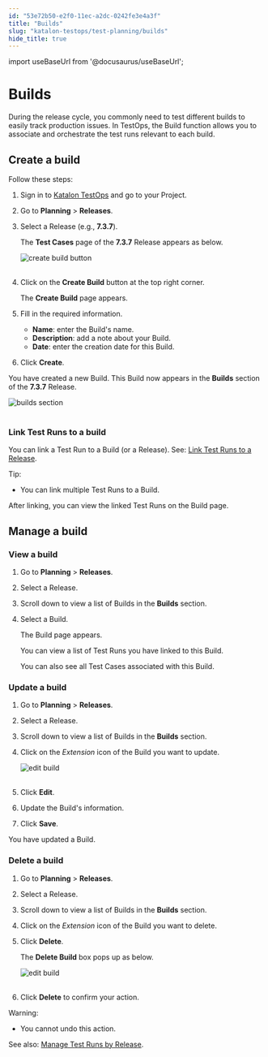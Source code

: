```yaml
---
id: "53e72b50-e2f0-11ec-a2dc-0242fe3e4a3f"
title: "Builds"
slug: "katalon-testops/test-planning/builds"
hide_title: true
---
```

import useBaseUrl from '@docusaurus/useBaseUrl';

    

# <a id="id" class="anchor_top_offset"/><a id="ariaid-title1" class="anchor_top_offset"/>Builds

    
      
<p xmlns="http://www.w3.org/1999/xhtml" className="p">During the release cycle, you commonly need to test different   builds to easily track production issues. In TestOps, the Build   function allows you to associate and orchestrate the test runs   relevant to each build.</p> 
    
  
    

## <a id="id_1" class="anchor_top_offset"/>Create a build

    
      
<p xmlns="http://www.w3.org/1999/xhtml" className="p">Follow these steps:</p> 
      
<ol xmlns="http://www.w3.org/1999/xhtml" className="ol">   <li className="li">     <p className="p">Sign in to <a className="xref j-external-link" href="https://testops.katalon.io/login" target="_blank">Katalon         TestOps</a> and go to your Project.</p>   </li>   <li className="li">     <p className="p">Go to <strong className="ph b">Planning</strong> &gt;       <strong className="ph b">Releases</strong>.</p>   </li>   <li className="li">     <p className="p">Select a Release (e.g., <strong className="ph b">7.3.7</strong>).</p>     <p className="p">The <strong className="ph b">Test Cases</strong> page of the       <strong className="ph b">7.3.7</strong> Release appears as below.</p>     <p className="p">       <img className="image" src={useBaseUrl("https://github.com/katalon-studio/docs-images/raw/master/katalon-analytics/docs/builds/create-build-2.png")} alt="create build button" /><br /><br />     </p>   </li>   <li className="li">     <p className="p">Click on the <strong className="ph b">Create Build</strong> button at the top       right corner.</p>     <p className="p">The <strong className="ph b">Create Build</strong> page appears.</p>   </li>   <li className="li">     <p className="p">Fill in the required information.</p>     <ul className="ul">       <li className="li">         <strong className="ph b">Name</strong>: enter the Build's name.</li>       <li className="li">         <strong className="ph b">Description</strong>: add a note about your Build.</li>       <li className="li">         <strong className="ph b">Date</strong>: enter the creation date for this         Build.</li>     </ul>   </li>   <li className="li">     <p className="p">Click <strong className="ph b">Create</strong>.</p>   </li> </ol> 
      
<p xmlns="http://www.w3.org/1999/xhtml" className="p">You have created a new Build. This Build now appears in the   <strong className="ph b">Builds</strong> section of the <strong className="ph b">7.3.7</strong>   Release.</p> 
      
<p xmlns="http://www.w3.org/1999/xhtml" className="p">   <img className="image" src={useBaseUrl("https://github.com/katalon-studio/docs-images/raw/master/katalon-analytics/docs/builds/build-list-2.png")} alt="builds section" /><br /><br /> </p> 
    
      

### <a id="id_2" class="anchor_top_offset"/>Link Test Runs to a build

<p xmlns="http://www.w3.org/1999/xhtml" className="p">You can link a Test Run to a Build (or a Release). See: <a className="xref" href="/docs/katalon-testops/test-planning/link-test-runs-to-a-release">Link Test Runs to a Release</a>.</p> 
<div xmlns="http://www.w3.org/1999/xhtml" className="note tip note_tip"><span className="note__title">Tip:</span> <ul className="ul"><li className="li">You can link multiple Test Runs to a Build.</li></ul></div>
<p xmlns="http://www.w3.org/1999/xhtml" className="p">After linking, you can view the linked Test Runs on the Build page.</p> 
    

## <a id="id_3" class="anchor_top_offset"/>Manage a build

    
              
      

### <a id="id_4" class="anchor_top_offset"/>View a build

      
        
<ol xmlns="http://www.w3.org/1999/xhtml" className="ol">   <li className="li">     <p className="p">Go to <strong className="ph b">Planning</strong> &gt;       <strong className="ph b">Releases</strong>.</p>   </li>   <li className="li">     <p className="p">Select a Release.</p>   </li>   <li className="li">     <p className="p">Scroll down to view a list of Builds in the       <strong className="ph b">Builds</strong> section.</p>   </li>   <li className="li">     <p className="p">Select a Build.</p>     <p className="p">The Build page appears.</p>     <p className="p">You can view a list of Test Runs you have linked to this       Build.</p>     <p className="p">You can also see all Test Cases associated with this Build.</p>   </li> </ol> 
      
    
      

### <a id="id_5" class="anchor_top_offset"/>Update a build

      
        
<ol xmlns="http://www.w3.org/1999/xhtml" className="ol">   <li className="li">     <p className="p">Go to <strong className="ph b">Planning</strong> &gt;       <strong className="ph b">Releases</strong>.</p>   </li>   <li className="li">     <p className="p">Select a Release.</p>   </li>   <li className="li">     <p className="p">Scroll down to view a list of Builds in the       <strong className="ph b">Builds</strong> section.</p>   </li>   <li className="li">     <p className="p">Click on the <em className="ph i">Extension</em> icon of the Build you want to       update.</p>     <p className="p">       <img className="image" src={useBaseUrl("https://raw.githubusercontent.com/katalon-studio/docs-images/testops-new/katalon-analytics/docs/build/build-edit-delete.png")} alt="edit build" /><br /><br />     </p>   </li>   <li className="li">     <p className="p">Click <strong className="ph b">Edit</strong>.</p>   </li>   <li className="li">     <p className="p">Update the Build's information.</p>   </li>   <li className="li">     <p className="p">Click <strong className="ph b">Save</strong>.</p>   </li> </ol> 
        
<p xmlns="http://www.w3.org/1999/xhtml" className="p">You have updated a Build.</p> 
      
    

### <a id="id_6" class="anchor_top_offset"/>Delete a build

<ol xmlns="http://www.w3.org/1999/xhtml" className="ol"><li className="li">     <p className="p">Go to <strong className="ph b">Planning</strong> &gt; <strong className="ph b">Releases</strong>.</p>   </li><li className="li">     <p className="p">Select a Release.</p>   </li><li className="li">     <p className="p">Scroll down to view a list of Builds in the <strong className="ph b">Builds</strong> section.</p>   </li><li className="li">     <p className="p">Click on the <em className="ph i">Extension</em> icon of the Build you want to delete.</p>   </li><li className="li">     <p className="p">Click <strong className="ph b">Delete</strong>.</p>     <p className="p">The <strong className="ph b">Delete Build</strong> box pops up as below.</p>     <p className="p"> <img className="image" src={useBaseUrl("https://raw.githubusercontent.com/katalon-studio/docs-images/testops-new/katalon-analytics/docs/build/build-delete.png")} alt="edit build" /><br /><br />     </p>   </li><li className="li">     <p className="p">Click <strong className="ph b">Delete</strong> to confirm your action.</p>   </li></ol> 
<div xmlns="http://www.w3.org/1999/xhtml" className="note warning note_warning"><span className="note__title">Warning:</span> 
  <ul className="ul"><li className="li">
      <p className="p">You cannot undo this action.</p>
    </li></ul>
</div>
<p xmlns="http://www.w3.org/1999/xhtml" className="p">See also: <a className="xref" href="/docs/katalon-testops/test-planning/create-and-edit-releases-in-testops">Manage Test Runs by Release</a>.</p> 
